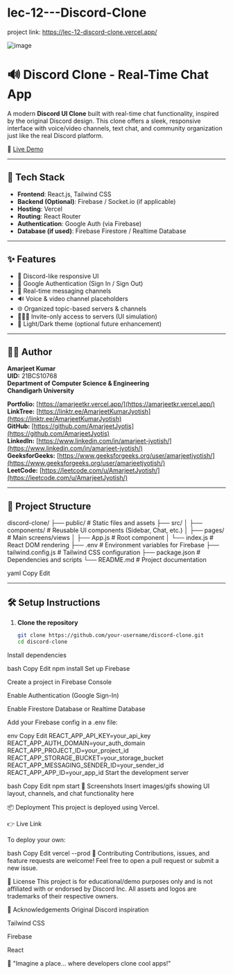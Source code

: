 # lec-12---Discord-Clone

project link: https://lec-12-discord-clone.vercel.app/


![image](https://github.com/user-attachments/assets/8941ffed-8a89-4084-b741-3a38b8a3273d)


# 🔊 Discord Clone - Real-Time Chat App

A modern **Discord UI Clone** built with real-time chat functionality, inspired by the original Discord design. This clone offers a sleek, responsive interface with voice/video channels, text chat, and community organization just like the real Discord platform.

🚀 [Live Demo](https://lec-12-discord-clone.vercel.app/)

---

## 🧰 Tech Stack

- **Frontend**: React.js, Tailwind CSS
- **Backend (Optional)**: Firebase / Socket.io (if applicable)
- **Hosting**: Vercel
- **Routing**: React Router
- **Authentication**: Google Auth (via Firebase)
- **Database (if used)**: Firebase Firestore / Realtime Database

---

## ✨ Features

- 🎨 Discord-like responsive UI
- 🔐 Google Authentication (Sign In / Sign Out)
- 💬 Real-time messaging channels
- 🔊 Voice & video channel placeholders
- 🌐 Organized topic-based servers & channels
- 🧑‍🤝‍🧑 Invite-only access to servers (UI simulation)
- 🌈 Light/Dark theme (optional future enhancement)

---

## 🧑‍💻 Author

**Amarjeet Kumar**  
**UID:** 21BCS10768  
**Department of Computer Science & Engineering**  
**Chandigarh University**

**Portfolio:** [https://amarjeetkr.vercel.app/](https://amarjeetkr.vercel.app/)  
**LinkTree:** [https://linktr.ee/AmarjeetKumarJyotish](https://linktr.ee/AmarjeetKumarJyotish)  
**GitHub:** [https://github.com/AmarjeetJyotis](https://github.com/AmarjeetJyotis)  
**LinkedIn:** [https://www.linkedin.com/in/amarjeet-jyotish/](https://www.linkedin.com/in/amarjeet-jyotish/)  
**GeeksforGeeks:** [https://www.geeksforgeeks.org/user/amarjeetjyotish/](https://www.geeksforgeeks.org/user/amarjeetjyotish/)  
**LeetCode:** [https://leetcode.com/u/AmarjeetJyotish/](https://leetcode.com/u/AmarjeetJyotish/)


---

## 📁 Project Structure

discord-clone/
├── public/ # Static files and assets
├── src/
│ ├── components/ # Reusable UI components (Sidebar, Chat, etc.)
│ ├── pages/ # Main screens/views
│ ├── App.js # Root component
│ └── index.js # React DOM rendering
├── .env # Environment variables for Firebase
├── tailwind.config.js # Tailwind CSS configuration
├── package.json # Dependencies and scripts
└── README.md # Project documentation

yaml
Copy
Edit

---

## 🛠️ Setup Instructions

1. **Clone the repository**
   ```bash
   git clone https://github.com/your-username/discord-clone.git
   cd discord-clone
Install dependencies

bash
Copy
Edit
npm install
Set up Firebase

Create a project in Firebase Console

Enable Authentication (Google Sign-In)

Enable Firestore Database or Realtime Database

Add your Firebase config in a .env file:

env
Copy
Edit
REACT_APP_API_KEY=your_api_key
REACT_APP_AUTH_DOMAIN=your_auth_domain
REACT_APP_PROJECT_ID=your_project_id
REACT_APP_STORAGE_BUCKET=your_storage_bucket
REACT_APP_MESSAGING_SENDER_ID=your_sender_id
REACT_APP_APP_ID=your_app_id
Start the development server

bash
Copy
Edit
npm start
📸 Screenshots
Insert images/gifs showing UI layout, channels, and chat functionality here

📦 Deployment
This project is deployed using Vercel.

👉 Live Link

To deploy your own:

bash
Copy
Edit
vercel --prod
🤝 Contributing
Contributions, issues, and feature requests are welcome!
Feel free to open a pull request or submit a new issue.

📝 License
This project is for educational/demo purposes only and is not affiliated with or endorsed by Discord Inc.
All assets and logos are trademarks of their respective owners.

🙌 Acknowledgements
Original Discord inspiration

Tailwind CSS

Firebase

React

💬 "Imagine a place... where developers clone cool apps!"





